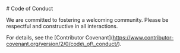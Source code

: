 \# Code of Conduct



We are committed to fostering a welcoming community. Please be respectful and constructive in all interactions.



For details, see the \[Contributor Covenant](https://www.contributor-covenant.org/version/2/0/code\_of\_conduct/).

